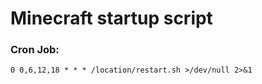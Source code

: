 # Minecraft startup script

### Cron Job: 
```0 0,6,12,18 * * * /location/restart.sh >/dev/null 2>&1```
